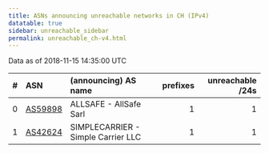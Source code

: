 ```yaml
---
title: ASNs announcing unreachable networks in CH (IPv4)
datatable: true
sidebar: unreachable_sidebar
permalink: unreachable_ch-v4.html
---
```


Data as of 2018-11-15 14:35:00 UTC


<div class="datatable-begin"></div>

|   # | ASN                                    | (announcing) AS name               |   prefixes |   unreachable /24s |
|----:|:---------------------------------------|:-----------------------------------|-----------:|-------------------:|
|   0 | [AS59898](unreachable_AS59898-v4.html) | ALLSAFE - AllSafe Sarl             |          1 |                  1 |
|   1 | [AS42624](unreachable_AS42624-v4.html) | SIMPLECARRIER - Simple Carrier LLC |          1 |                  1 |

<div class="datatable-end"></div>